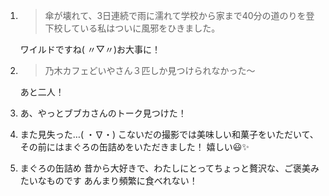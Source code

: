 

1. > 傘が壊れて、3日連続で雨に濡れて学校から家まで40分の道のりを登下校している私はついに風邪をひきました。

   ワイルドですね( 〃▽〃)お大事に！

2. > 乃木カフェどいやさん３匹しか見つけられなかった～

   あと二人！

3. あ、やっとブブカさんのトーク見つけた！

4. また見失った…( ・∇・) こないだの撮影では美味しい和菓子をいただいて、その前にはまぐろの缶詰めをいただきました！ 嬉しい😃✨

5. まぐろの缶詰め 昔から大好きで、わたしにとってちょっと贅沢な、ご褒美みたいなものです あんまり頻繁に食べれない！